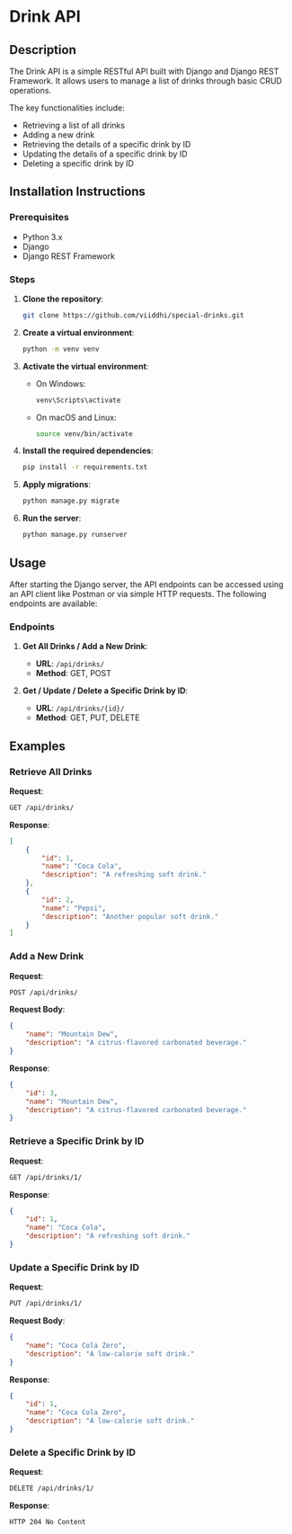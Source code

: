 # Drink API

## Description

The Drink API is a simple RESTful API built with Django and Django REST Framework. It allows users to manage a list of drinks through basic CRUD operations. 

The key functionalities include: 
- Retrieving a list of all drinks
- Adding a new drink
- Retrieving the details of a specific drink by ID
- Updating the details of a specific drink by ID
- Deleting a specific drink by ID

## Installation Instructions

### Prerequisites

- Python 3.x
- Django
- Django REST Framework

### Steps

1. **Clone the repository**:
    ```bash
    git clone https://github.com/viiddhi/special-drinks.git
    ```
    
2. **Create a virtual environment**:
    ```bash
    python -m venv venv
    ```

3. **Activate the virtual environment**:
    - On Windows:
      ```bash
      venv\Scripts\activate
      ```
    - On macOS and Linux:
      ```bash
      source venv/bin/activate
      ```

4. **Install the required dependencies**:
    ```bash
    pip install -r requirements.txt
    ```

5. **Apply migrations**:
    ```bash
    python manage.py migrate
    ```

6. **Run the server**:
    ```bash
    python manage.py runserver
    ```

## Usage

After starting the Django server, the API endpoints can be accessed using an API client like Postman or via simple HTTP requests. The following endpoints are available:

### Endpoints

1. **Get All Drinks / Add a New Drink**:
    - **URL**: `/api/drinks/`
    - **Method**: GET, POST

2. **Get / Update / Delete a Specific Drink by ID**:
    - **URL**: `/api/drinks/{id}/`
    - **Method**: GET, PUT, DELETE

## Examples

### Retrieve All Drinks

**Request**:
```bash
GET /api/drinks/
```

**Response**:
```json
[
    {
        "id": 1,
        "name": "Coca Cola",
        "description": "A refreshing soft drink."
    },
    {
        "id": 2,
        "name": "Pepsi",
        "description": "Another popular soft drink."
    }
]
```

### Add a New Drink

**Request**:
```bash
POST /api/drinks/
```

**Request Body**:
```json
{
    "name": "Mountain Dew",
    "description": "A citrus-flavored carbonated beverage."
}
```

**Response**:
```json
{
    "id": 3,
    "name": "Mountain Dew",
    "description": "A citrus-flavored carbonated beverage."
}
```

### Retrieve a Specific Drink by ID

**Request**:
```bash
GET /api/drinks/1/
```

**Response**:
```json
{
    "id": 1,
    "name": "Coca Cola",
    "description": "A refreshing soft drink."
}
```

### Update a Specific Drink by ID

**Request**:
```bash
PUT /api/drinks/1/
```

**Request Body**:
```json
{
    "name": "Coca Cola Zero",
    "description": "A low-calorie soft drink."
}
```

**Response**:
```json
{
    "id": 1,
    "name": "Coca Cola Zero",
    "description": "A low-calorie soft drink."
}
```

### Delete a Specific Drink by ID

**Request**:
```bash
DELETE /api/drinks/1/
```

**Response**:
```bash
HTTP 204 No Content
```

